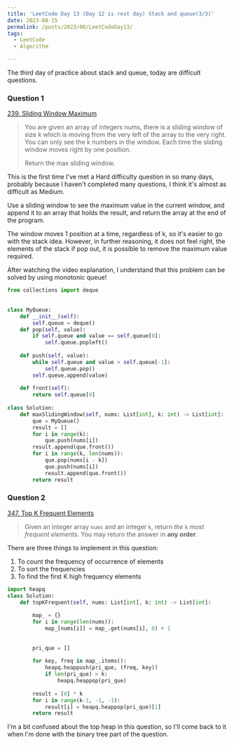 ```yaml
---
title: 'LeetCode Day 13 (Day 12 is rest day) Stack and queue(3/3)'
date: 2023-08-15
permalink: /posts/2023/08/LeetCodeDay13/
tags:
  - LeetCode
  - Algorithm

---
```

The third day of practice about stack and queue, today are difficult questions.

### Question 1

[239. Sliding Window Maximum](https://leetcode.com/problems/sliding-window-maximum/)

> You are given an array of integers nums, there is a sliding window of size k which is moving from the very left of the array to the very right. You can only see the k numbers in the window. Each time the sliding window moves right by one position.
>
> Return the max sliding window.

This is the first time I've met a Hard difficulty question in so many days, probably because I haven't completed many questions, I think it's almost as difficult as Medium.

Use a sliding window to see the maximum value in the current window, and append it to an array that holds the result, and return the array at the end of the program.

The window moves 1 position at a time, regardless of k, so it's easier to go with the stack idea. However, in further reasoning, it does not feel right, the elements of the stack if pop out, it is possible to remove the maximum value required.

After watching the video explanation, I understand that this problem can be solved by using monotonic queue!

```python
from collections import deque
 
 
class MyQueue: 
    def __init__(self):
        self.queue = deque() 
    def pop(self, value):
        if self.queue and value == self.queue[0]:
            self.queue.popleft()
            
    def push(self, value):
        while self.queue and value > self.queue[-1]:
            self.queue.pop()
        self.queue.append(value)
        
    def front(self):
        return self.queue[0]
    
class Solution:
    def maxSlidingWindow(self, nums: List[int], k: int) -> List[int]:
        que = MyQueue()
        result = []
        for i in range(k):
            que.push(nums[i])
        result.append(que.front()) 
        for i in range(k, len(nums)):
            que.pop(nums[i - k])
            que.push(nums[i]) 
            result.append(que.front()) 
        return result
```



### Question 2

[347. Top K Frequent Elements](https://leetcode.com/problems/top-k-frequent-elements/)

> Given an integer array `nums` and an integer `k`, return *the* `k` *most frequent elements*. You may return the answer in **any order**.

There are three things to implement in this question:

1. To count the frequency of occurrence of elements
2. To sort the frequencies
3. To find the first K high frequency elements 

```python
import heapq
class Solution:
    def topKFrequent(self, nums: List[int], k: int) -> List[int]:
 
        map_ = {} 
        for i in range(len(nums)):
            map_[nums[i]] = map_.get(nums[i], 0) + 1
        
 
        pri_que = [] 
        
        for key, freq in map_.items():
            heapq.heappush(pri_que, (freq, key))
            if len(pri_que) > k: 
                heapq.heappop(pri_que)
 
        result = [0] * k
        for i in range(k-1, -1, -1):
            result[i] = heapq.heappop(pri_que)[1]
        return result
```

I'm a bit confused about the top heap in this question, so I'll come back to it when I'm done with the binary tree part of the question.

